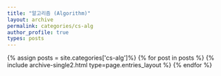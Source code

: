 ```yaml
---
title: "알고리즘 (Algorithm)"
layout: archive
permalink: categories/cs-alg
author_profile: true
types: posts
---
```


{% assign posts = site.categories['cs-alg']%}
{% for post in posts %}
  {% include archive-single2.html type=page.entries_layout %}
{% endfor %}


